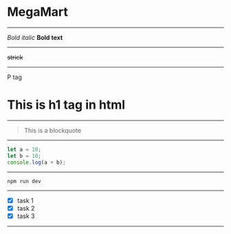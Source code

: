 # MegaMart

---

_Bold italic_
**Bold text**

---

~~strick~~

---

<div>
  <p>P tag</p>
  <h1>This is h1 tag in html</h1>
</div>

---

> This is a blockquote

---

```js
let a = 10;
let b = 10;
console.log(a + b);
```

---

`npm run dev`

---

- [x] task 1
- [x] task 2
- [x] task 3

---
